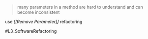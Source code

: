 > many parameters in a method are hard to understand and can become inconsistent

use _[[Remove Parameter]]_ refactoring


#L3_SoftwareRefactoring 